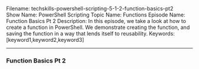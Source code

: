 Filename: techskills-powershell-scripting-5-1-2-function-basics-pt2  
Show Name: PowerShell Scripting
Topic Name: Functions
Episode Name: Function Basics Pt 2
Description: In this episode, we take a look at how to create a function in
PowerShell. We demonstrate creating the function, and saving the function in a
way that lends itself to reusability.
Keywords: [keyword1,keyword2,keyword3]

---

### Function Basics Pt 2
